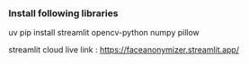 ### Install following libraries

uv pip install streamlit opencv-python numpy pillow

streamlit cloud live link : https://faceanonymizer.streamlit.app/
